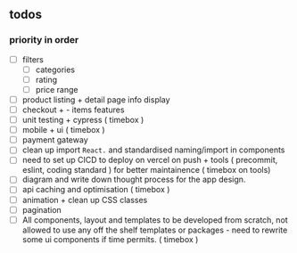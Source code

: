 ## todos

### priority in order

- [ ] filters
  - [ ] categories
  - [ ] rating
  - [ ] price range
- [ ] product listing + detail page info display
- [ ] checkout + - items features
- [ ] unit testing + cypress ( timebox )
- [ ] mobile + ui ( timebox )
- [ ] payment gateway
- [ ] clean up import `React.` and standardised naming/import in components
- [ ] need to set up CICD to deploy on vercel on push + tools ( precommit, eslint, coding standard ) for better maintainence ( timebox on tools)
- [ ] diagram and write down thought process for the app design.
- [ ] api caching and optimisation ( timebox )
- [ ] animation + clean up CSS classes
- [ ] pagination
- [ ] All components, layout and templates to be developed from scratch, not
      allowed to use any off the shelf templates or packages - need to rewrite some ui components if time permits. ( timebox )
